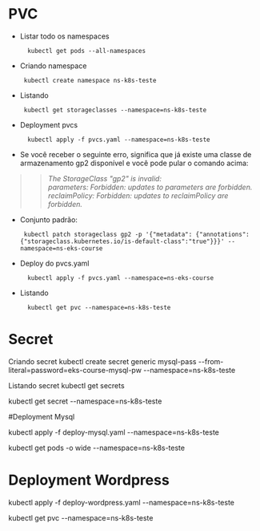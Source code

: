 # PVC

* Listar todo os namespaces

        kubectl get pods --all-namespaces

* Criando namespace

       kubectl create namespace ns-k8s-teste

* Listando

       kubectl get storageclasses --namespace=ns-k8s-teste

* Deployment pvcs

        kubectl apply -f pvcs.yaml --namespace=ns-k8s-teste

* Se você receber o seguinte erro, significa que já existe uma classe de armazenamento gp2 disponível e você pode pular o comando acima:

>>    *The StorageClass "gp2" is invalid:*  
>>    *parameters: Forbidden: updates to parameters are forbidden.*  
>>    *reclaimPolicy: Forbidden: updates to reclaimPolicy are forbidden.*

* Conjunto padrão:

       kubectl patch storageclass gp2 -p '{"metadata": {"annotations":{"storageclass.kubernetes.io/is-default-class":"true"}}}' --namespace=ns-eks-course

* Deploy do pvcs.yaml

        kubectl apply -f pvcs.yaml --namespace=ns-eks-course

* Listando 
  
        kubectl get pvc --namespace=ns-k8s-teste

# Secret
Criando secret
kubectl create secret generic mysql-pass --from-literal=password=eks-course-mysql-pw --namespace=ns-k8s-teste

Listando secret
kubectl get secrets

kubectl get secret --namespace=ns-k8s-teste

#Deployment Mysql

kubectl apply -f deploy-mysql.yaml --namespace=ns-k8s-teste

kubectl get pods -o wide --namespace=ns-k8s-teste

# Deployment Wordpress

kubectl apply -f deploy-wordpress.yaml  --namespace=ns-k8s-teste


kubectl get pvc --namespace=ns-k8s-teste

